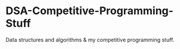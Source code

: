 # DSA-Competitive-Programming-Stuff
Data structures and algorithms &amp; my competitive programming stuff.
